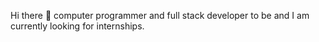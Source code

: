 Hi there 👋
computer programmer and full stack developer to be
 and I am currently looking for internships.

<!--
**arun6665/arun6665** is a ✨ _special_ ✨ repository because its `README.md` (this file) appears on your GitHub profile.

Here are some ideas to get you started:

- 🔭 I’m currently working on (not working studying)
- 🌱 I’m currently learning ...(react and laravel)
- 👯 I’m looking to collaborate on ...
- 🤔 I’m looking for help with ...
- 💬 Ask me about ...
###📫 How to reach me: ...(arunroy.com.np)
- 😄 Pronouns: ...
- ⚡ Fun fact: ...
-->
